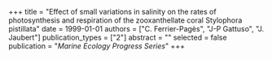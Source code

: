 +++
title = "Effect of small variations in salinity on the rates of photosynthesis and respiration of the zooxanthellate coral Stylophora pistillata"
date = 1999-01-01
authors = ["C. Ferrier-Pagès", "J-P Gattuso", "J. Jaubert"]
publication_types = ["2"]
abstract = ""
selected = false
publication = "*Marine Ecology Progress Series*"
+++

